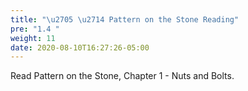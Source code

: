 ```yaml
---
title: "\u2705 \u2714 Pattern on the Stone Reading"
pre: "1.4 "
weight: 11
date: 2020-08-10T16:27:26-05:00
---
```


Read Pattern on the Stone, Chapter 1 - Nuts and Bolts. 